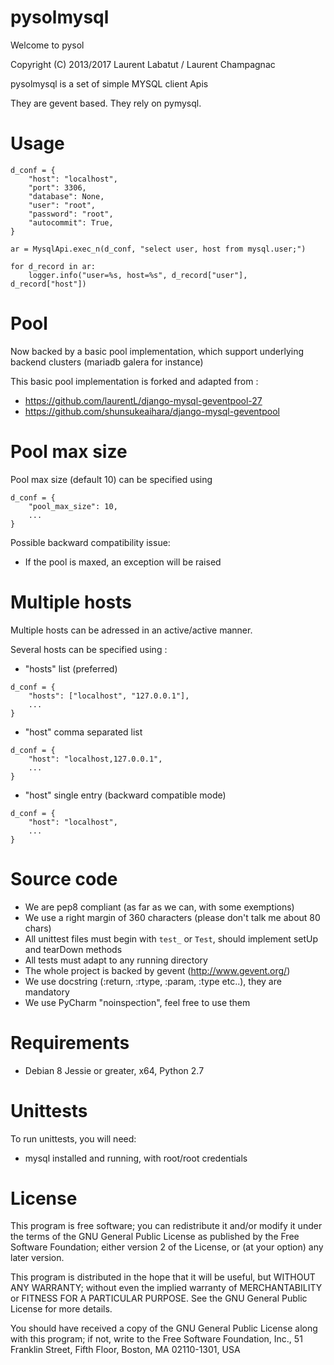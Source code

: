pysolmysql
============

Welcome to pysol

Copyright (C) 2013/2017 Laurent Labatut / Laurent Champagnac

pysolmysql is a set of simple MYSQL client Apis

They are gevent based.
They rely on pymysql.

Usage
===============

```
d_conf = {
    "host": "localhost",
    "port": 3306,
    "database": None,
    "user": "root",
    "password": "root",
    "autocommit": True,
}
        
ar = MysqlApi.exec_n(d_conf, "select user, host from mysql.user;")

for d_record in ar:
    logger.info("user=%s, host=%s", d_record["user"], d_record["host"])
```

Pool
===============

Now backed by a basic pool implementation, which support underlying backend clusters (mariadb galera for instance)

This basic pool implementation is forked and adapted from :
- https://github.com/laurentL/django-mysql-geventpool-27
- https://github.com/shunsukeaihara/django-mysql-geventpool

Pool max size
===============

Pool max size (default 10) can be specified using
```
d_conf = {
    "pool_max_size": 10,
    ...
}
```

Possible backward compatibility issue:
- If the pool is maxed, an exception will be raised

Multiple hosts
===============

Multiple hosts can be adressed in an active/active manner.

Several hosts can be specified using :
- "hosts" list (preferred)
```
d_conf = {
    "hosts": ["localhost", "127.0.0.1"],
    ...
}
```

- "host" comma separated list
```
d_conf = {
    "host": "localhost,127.0.0.1",
    ...
}
```

- "host" single entry (backward compatible mode)
```
d_conf = {
    "host": "localhost",
    ...
}
```

Source code
===============

- We are pep8 compliant (as far as we can, with some exemptions)
- We use a right margin of 360 characters (please don't talk me about 80 chars)
- All unittest files must begin with `test_` or `Test`, should implement setUp and tearDown methods
- All tests must adapt to any running directory
- The whole project is backed by gevent (http://www.gevent.org/)
- We use docstring (:return, :rtype, :param, :type etc..), they are mandatory
- We use PyCharm "noinspection", feel free to use them

Requirements
===============

- Debian 8 Jessie or greater, x64, Python 2.7

Unittests
===============

To run unittests, you will need:

- mysql installed and running, with root/root credentials

License
===============

This program is free software; you can redistribute it and/or
modify it under the terms of the GNU General Public License
as published by the Free Software Foundation; either version 2
of the License, or (at your option) any later version.

This program is distributed in the hope that it will be useful,
but WITHOUT ANY WARRANTY; without even the implied warranty of
MERCHANTABILITY or FITNESS FOR A PARTICULAR PURPOSE.  See the
GNU General Public License for more details.

You should have received a copy of the GNU General Public License
along with this program; if not, write to the Free Software
Foundation, Inc., 51 Franklin Street, Fifth Floor, Boston, MA  02110-1301, USA


